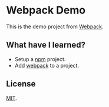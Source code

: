 # Webpack Demo
This is the demo project from [Webpack](https://webpack.js.org/guides/getting-started/).

## What have I learned?
* Setup a [npm](https://www.npmjs.com/) project.
* Add [webpack](https://webpack.js.org/) to a project.

## License
[MIT](https://mit-license.org/).
